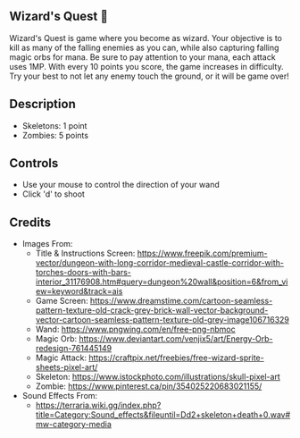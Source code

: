 ## Wizard's Quest 🧙
Wizard's Quest is game where you become as wizard. Your objective is to kill as many of the falling enemies as you can, while also capturing falling magic orbs for mana. Be sure to pay attention to your mana, each attack uses 1MP. With every 10 points you score, the game increases in difficulty. Try your best to not let any enemy touch the ground, or it will be game over!

## Description
- Skeletons: 1 point
- Zombies: 5 points

## Controls
- Use your mouse to control the direction of your wand
- Click 'd' to shoot

##  Credits
- Images From:
  - Title & Instructions Screen: https://www.freepik.com/premium-vector/dungeon-with-long-corridor-medieval-castle-corridor-with-torches-doors-with-bars-interior_31176908.htm#query=dungeon%20wall&position=6&from_view=keyword&track=ais
  - Game Screen: https://www.dreamstime.com/cartoon-seamless-pattern-texture-old-crack-grey-brick-wall-vector-background-vector-cartoon-seamless-pattern-texture-old-grey-image106716329
  - Wand: https://www.pngwing.com/en/free-png-nbmoc
  - Magic Orb: https://www.deviantart.com/venjix5/art/Energy-Orb-redesign-761445149
  - Magic Attack: https://craftpix.net/freebies/free-wizard-sprite-sheets-pixel-art/
  - Skeleton: https://www.istockphoto.com/illustrations/skull-pixel-art
  - Zombie: https://www.pinterest.ca/pin/354025220683021155/
- Sound Effects From:
  -  https://terraria.wiki.gg/index.php?title=Category:Sound_effects&fileuntil=Dd2+skeleton+death+0.wav#mw-category-media
  

